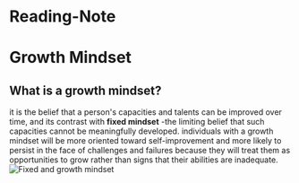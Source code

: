 # Reading-Note

# Growth Mindset

## What is a growth mindset?
 it is the belief that a person's capacities and talents can be improved over time, and its contrast with **fixed mindset** -the limiting belief that such capacities cannot be meaningfully developed. individuals with a growth mindset will be more oriented toward self-improvement and more likely to persist in the face of challenges and failures because they will treat them as opportunities to grow rather than signs that their abilities are inadequate.
 ![Fixed and growth mindset](https://www.shutterstock.com/image-illustration/difference-between-positive-growth-negative-fixed-1244995894)
 
